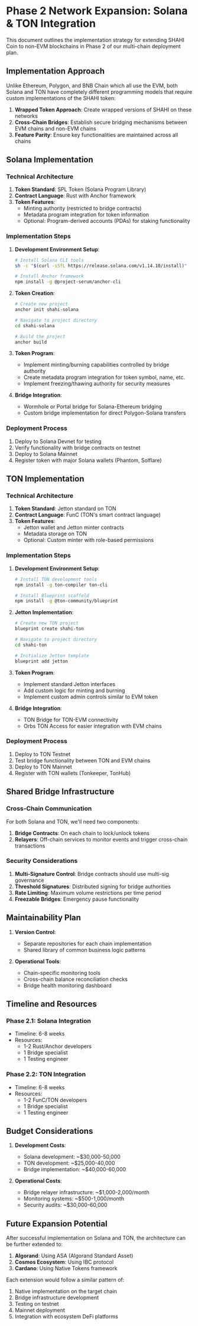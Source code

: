 # Phase 2 Network Expansion: Solana & TON Integration

This document outlines the implementation strategy for extending SHAHI Coin to non-EVM blockchains in Phase 2 of our multi-chain deployment plan.

## Implementation Approach

Unlike Ethereum, Polygon, and BNB Chain which all use the EVM, both Solana and TON have completely different programming models that require custom implementations of the SHAHI token:

1. **Wrapped Token Approach**: Create wrapped versions of SHAHI on these networks
2. **Cross-Chain Bridges**: Establish secure bridging mechanisms between EVM chains and non-EVM chains
3. **Feature Parity**: Ensure key functionalities are maintained across all chains

## Solana Implementation

### Technical Architecture

1. **Token Standard**: SPL Token (Solana Program Library)
2. **Contract Language**: Rust with Anchor framework
3. **Token Features**:
   - Minting authority (restricted to bridge contracts)
   - Metadata program integration for token information
   - Optional: Program-derived accounts (PDAs) for staking functionality

### Implementation Steps

1. **Development Environment Setup**:
   ```bash
   # Install Solana CLI tools
   sh -c "$(curl -sSfL https://release.solana.com/v1.14.10/install)"
   
   # Install Anchor framework
   npm install -g @project-serum/anchor-cli
   ```

2. **Token Creation**:
   ```bash
   # Create new project
   anchor init shahi-solana
   
   # Navigate to project directory
   cd shahi-solana
   
   # Build the project
   anchor build
   ```

3. **Token Program**:
   - Implement minting/burning capabilities controlled by bridge authority
   - Create metadata program integration for token symbol, name, etc.
   - Implement freezing/thawing authority for security measures

4. **Bridge Integration**:
   - Wormhole or Portal bridge for Solana-Ethereum bridging
   - Custom bridge implementation for direct Polygon-Solana transfers

### Deployment Process

1. Deploy to Solana Devnet for testing
2. Verify functionality with bridge contracts on testnet
3. Deploy to Solana Mainnet
4. Register token with major Solana wallets (Phantom, Solflare)

## TON Implementation

### Technical Architecture

1. **Token Standard**: Jetton standard on TON
2. **Contract Language**: FunC (TON's smart contract language)
3. **Token Features**:
   - Jetton wallet and Jetton minter contracts
   - Metadata storage on TON
   - Optional: Custom minter with role-based permissions

### Implementation Steps

1. **Development Environment Setup**:
   ```bash
   # Install TON development tools
   npm install -g ton-compiler ton-cli
   
   # Install Blueprint scaffold
   npm install -g @ton-community/blueprint
   ```

2. **Jetton Implementation**:
   ```bash
   # Create new TON project
   blueprint create shahi-ton
   
   # Navigate to project directory
   cd shahi-ton
   
   # Initialize Jetton template
   blueprint add jetton
   ```

3. **Token Program**:
   - Implement standard Jetton interfaces
   - Add custom logic for minting and burning
   - Implement custom admin controls similar to EVM token

4. **Bridge Integration**:
   - TON Bridge for TON-EVM connectivity
   - Orbs TON Access for easier integration with EVM chains

### Deployment Process

1. Deploy to TON Testnet
2. Test bridge functionality between TON and EVM chains
3. Deploy to TON Mainnet
4. Register with TON wallets (Tonkeeper, TonHub)

## Shared Bridge Infrastructure

### Cross-Chain Communication

For both Solana and TON, we'll need two components:
1. **Bridge Contracts**: On each chain to lock/unlock tokens
2. **Relayers**: Off-chain services to monitor events and trigger cross-chain transactions

### Security Considerations

1. **Multi-Signature Control**: Bridge contracts should use multi-sig governance
2. **Threshold Signatures**: Distributed signing for bridge authorities
3. **Rate Limiting**: Maximum volume restrictions per time period
4. **Freezable Bridges**: Emergency pause functionality

## Maintainability Plan

1. **Version Control**:
   - Separate repositories for each chain implementation
   - Shared library of common business logic patterns

2. **Operational Tools**:
   - Chain-specific monitoring tools
   - Cross-chain balance reconciliation checks
   - Bridge health monitoring dashboard

## Timeline and Resources

### Phase 2.1: Solana Integration
- Timeline: 6-8 weeks
- Resources:
  - 1-2 Rust/Anchor developers
  - 1 Bridge specialist
  - 1 Testing engineer

### Phase 2.2: TON Integration
- Timeline: 6-8 weeks
- Resources:
  - 1-2 FunC/TON developers
  - 1 Bridge specialist
  - 1 Testing engineer

## Budget Considerations

1. **Development Costs**:
   - Solana development: ~$30,000-50,000
   - TON development: ~$25,000-40,000
   - Bridge implementation: ~$40,000-60,000

2. **Operational Costs**:
   - Bridge relayer infrastructure: ~$1,000-2,000/month
   - Monitoring systems: ~$500-1,000/month
   - Security audits: ~$30,000-60,000

## Future Expansion Potential

After successful implementation on Solana and TON, the architecture can be further extended to:
1. **Algorand**: Using ASA (Algorand Standard Asset)
2. **Cosmos Ecosystem**: Using IBC protocol
3. **Cardano**: Using Native Tokens framework

Each extension would follow a similar pattern of:
1. Native implementation on the target chain
2. Bridge infrastructure development
3. Testing on testnet
4. Mainnet deployment
5. Integration with ecosystem DeFi platforms